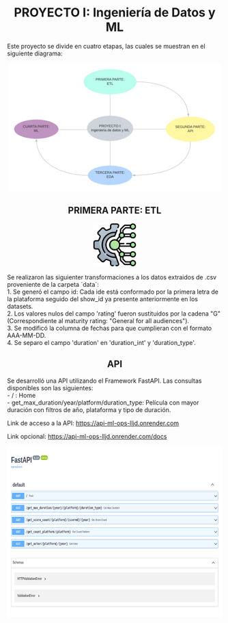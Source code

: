 <h1 align=center> PROYECTO I: Ingeniería de Datos y ML</h1>

Este proyecto se divide en cuatro etapas, las cuales se muestran en el siguiente diagrama:
<p align="center">
<img src="src/etapas.png"  height=300>
</p>

<h2 align=center> PRIMERA PARTE: ETL </h2>
<p align="center">
<img src="src/ETL_logo.png"  height=100>
</p>
Se realizaron las siguienter transformaciones a los datos extraidos de .csv proveniente de la carpeta `data`: </br>
1. Se generó el campo id: Cada ide está conformado por la primera letra de la plataforma seguido del show_id ya presente anteriormente en los datasets. </br> 
2. Los valores nulos del campo 'rating' fueron sustituidos por la cadena "G" (Correspondiente al maturity rating: "General for all audiences"). </br>
3. Se modificó la columna de fechas para que cumplieran con el formato AAA-MM-DD. </br>
4. Se separo el campo 'duration' en  'duration_int' y 'duration_type'.

<h2 align=center> API </h2>
Se desarrolló una API utilizando el Framework FastAPI. Las consultas disponibles son las siguientes: </br>
- / : Home </br>
- get_max_duration/year/platform/duration_type: Película con mayor duración con filtros de año, plataforma y tipo de duración. </br>

Link de acceso a la API: https://api-ml-ops-lljd.onrender.com

Link opcional: https://api-ml-ops-lljd.onrender.com/docs
<p align="center">
<img src="src/FastAPI.png"  height=400>
</p>